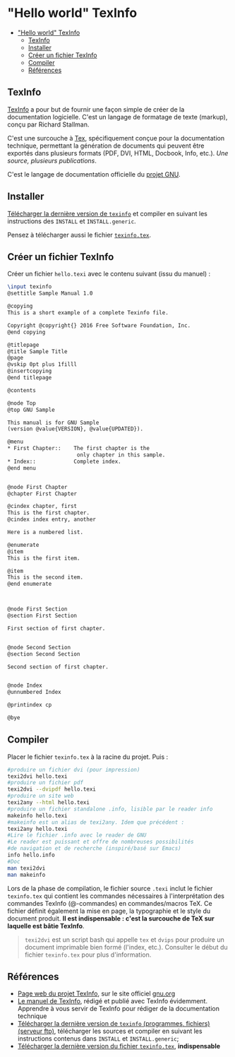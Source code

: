 # "Hello world" TexInfo

- ["Hello world" TexInfo](#hello-world-texinfo)
  - [TexInfo](#texinfo)
  - [Installer](#installer)
  - [Créer un fichier TexInfo](#créer-un-fichier-texinfo)
  - [Compiler](#compiler)
  - [Références](#références)


## TexInfo

[TexInfo](https://fr.wikipedia.org/wiki/Texinfo) a pour but de fournir une façon simple de créer de la documentation logicielle. C'est un langage de formatage de texte (markup), conçu par Richard Stallman. 

C'est une surcouche à [Tex](https://fr.wikipedia.org/wiki/TeX), spécifiquement conçue pour la documentation technique, permettant la génération de documents qui peuvent être exportés dans plusieurs formats (PDF, DVI, HTML, Docbook, Info, etc.). *Une source, plusieurs publications*. 

C'est le langage de documentation officielle du [projet GNU](https://fr.wikipedia.org/wiki/Projet_GNU).

## Installer

[Télécharger la dernière version de `texinfo`](https://ftp.gnu.org/gnu/texinfo/) et compiler en suivant les instructions des `INSTALL` et `INSTALL.generic`. 

Pensez à télécharger aussi le fichier [`texinfo.tex`](https://ftpmirror.gnu.org/gnu/texinfo/texinfo.tex).

## Créer un fichier TexInfo

Créer un fichier `hello.texi` avec le contenu suivant (issu du manuel) :

~~~tex
\input texinfo
@settitle Sample Manual 1.0

@copying
This is a short example of a complete Texinfo file.

Copyright @copyright{} 2016 Free Software Foundation, Inc.
@end copying

@titlepage
@title Sample Title
@page
@vskip 0pt plus 1filll
@insertcopying
@end titlepage

@contents

@node Top
@top GNU Sample

This manual is for GNU Sample
(version @value{VERSION}, @value{UPDATED}).

@menu
* First Chapter::    The first chapter is the
                      only chapter in this sample.
* Index::            Complete index.
@end menu


@node First Chapter
@chapter First Chapter

@cindex chapter, first
This is the first chapter.
@cindex index entry, another

Here is a numbered list.

@enumerate
@item
This is the first item.

@item
This is the second item.
@end enumerate



@node First Section
@section First Section

First section of first chapter.


@node Second Section
@section Second Section

Second section of first chapter.


@node Index
@unnumbered Index

@printindex cp

@bye
~~~


## Compiler

Placer le fichier `texinfo.tex` à la racine du projet. Puis :

~~~bash
#produire un fichier dvi (pour impression)
texi2dvi hello.texi
#produire un fichier pdf
texi2dvi --dvipdf hello.texi
#produire un site web
texi2any --html hello.texi
#produire un fichier standalone .info, lisible par le reader info
makeinfo hello.texi
#makeinfo est un alias de texi2any. Idem que précédent :
texi2any hello.texi
#Lire le fichier .info avec le reader de GNU
#Le reader est puissant et offre de nombreuses possibilités
#de navigation et de recherche (inspiré/basé sur Emacs)
info hello.info
#Doc
man texi2dvi
man makeinfo
~~~

Lors de la phase de compilation, le fichier source `.texi` inclut le fichier `texinfo.tex` qui contient les commandes nécessaires à l'interprétation des commandes TexInfo (@-commandes) en commandes/macros TeX. Ce fichier définit également la mise en page, la typographie et le style du document produit. **Il est indispensable : c'est la surcouche de TeX sur laquelle est bâtie TexInfo**.

> `texi2dvi` est un script bash qui appelle `tex` et `dvips` pour produire un document imprimable bien formé (l'index, etc.). Consulter le début du fichier `texinfo.tex` pour plus d'information.


## Références

- [Page web du projet TexInfo](https://www.gnu.org/software/texinfo/), sur le site officiel [gnu.org](https://www.gnu.org/)
- [Le manuel de TexInfo](https://www.gnu.org/software/texinfo/manual/texinfo/texinfo.html#SEC_Contents), rédigé et publié avec TexInfo évidemment. Apprendre à vous servir de TexInfo pour rédiger de la documentation technique
- [Télécharger la dernière version de `texinfo` (programmes, fichiers) (serveur ftp)](https://ftp.gnu.org/gnu/texinfo/), télécharger les sources et compiler en suivant les instructions contenus dans `INSTALL` et `INSTALL.generic`;
- [Télécharger la dernière version du fichier `texinfo.tex`](https://ftpmirror.gnu.org/gnu/texinfo/texinfo.tex), **indispensable**